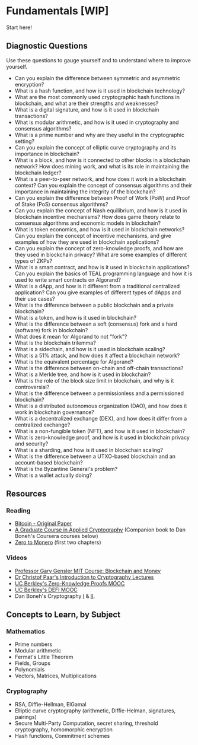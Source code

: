 # Fundamentals [WIP]

Start here!

## Diagnostic Questions

Use these questions to gauge yourself and to understand where to improve yourself.

- Can you explain the difference between symmetric and asymmetric encryption? 
- What is a hash function, and how is it used in blockchain technology?
- What are the most commonly used cryptographic hash functions in blockchain, and what are their strengths and weaknesses?
- What is a digital signature, and how is it used in blockchain transactions?
- What is modular arithmetic, and how is it used in cryptography and consensus algorithms? 
- What is a prime number and why are they useful in the cryptographic setting?
- Can you explain the concept of elliptic curve cryptography and its importance in blockchain?
- What is a block, and how is it connected to other blocks in a blockchain network? How does mining work, and what is its role in maintaining the blockchain ledger?
- What is a peer-to-peer network, and how does it work in a blockchain context? Can you explain the concept of consensus algorithms and their importance in maintaining the integrity of the blockchain?
- Can you explain the difference between Proof of Work (PoW) and Proof of Stake (PoS) consensus algorithms?
- Can you explain the concept of Nash equilibrium, and how is it used in blockchain incentive mechanisms? How does game theory relate to consensus algorithms and economic models in blockchain?
- What is token economics, and how is it used in blockchain networks? Can you explain the concept of incentive mechanisms, and give examples of how they are used in blockchain applications?
- Can you explain the concept of zero-knowledge proofs, and how are they used in blockchain privacy? What are some examples of different types of ZKPs?
- What is a smart contract, and how is it used in blockchain applications? Can you explain the basics of TEAL programming language and how it is used to write smart contracts on Algorand?
- What is a dApp, and how is it different from a traditional centralized application? Can you give examples of different types of dApps and their use cases?
- What is the difference between a public blockchain and a private blockchain?
- What is a token, and how is it used in blockchain?
- What is the difference between a soft (consensus) fork and a hard (software) fork in blockchain? 
- What does it mean for Algorand to not "fork"?
- What is the blockchain trilemma?
- What is a sidechain, and how is it used in blockchain scaling?
- What is a 51% attack, and how does it affect a blockchain network?
- What is the equivalent percentage for Algorand?
- What is the difference between on-chain and off-chain transactions?
- What is a Merkle tree, and how is it used in blockchain?
- What is the role of the block size limit in blockchain, and why is it controversial?
- What is the difference between a permissionless and a permissioned blockchain?
- What is a distributed autonomous organization (DAO), and how does it work in blockchain governance?
- What is a decentralized exchange (DEX), and how does it differ from a centralized exchange?
- What is a non-fungible token (NFT), and how is it used in blockchain?
- What is zero-knowledge proof, and how is it used in blockchain privacy and security?
- What is a sharding, and how is it used in blockchain scaling?
- What is the difference between a UTXO-based blockchain and an account-based blockchain?
- What is the Byzantine General's problem?
- What is a wallet actually doing?


## Resources

### Reading
- [Bitcoin - Original Paper](https://bitcoin.org/en/bitcoin-paper)
- [A Graduate Course in Applied Cryptography](https://toc.cryptobook.us/) (Companion book to Dan Boneh's Coursera courses below)
- [Zero to Monero](https://web.getmonero.org/library/Zero-to-Monero-2-0-0.pdf) (first two chapters)

### Videos
- [Professor Gary Gensler MIT Course: Blockchain and Money](https://www.youtube.com/watch?v=EH6vE97qIP4&list=PLUl4u3cNGP63UUkfL0onkxF6MYgVa04Fn)
- [Dr Christof Paar's Introduction to Cryptography Lectures](https://www.youtube.com/playlist?list=PL2jrku-ebl3H50FiEPr4erSJiJHURM9BX)
- [UC Berkley's Zero-Knowledge Proofs MOOC](https://www.youtube.com/@blockchain-web3moocs635/playlists?view=50&sort=dd&shelf_id=3)
- [UC Berkley's DEFI MOOC](https://www.youtube.com/@blockchain-web3moocs635/playlists?view=50&sort=dd&shelf_id=4)
- Dan Boneh's Cryptography [I](https://www.coursera.org/learn/crypto) & [II](https://www.coursera.org/learn/crypto2).


## Concepts to Learn, by Subject

### Mathematics
- Prime numbers
- Modular arithmetic
- Fermat's Little Theorem
- Fields, Groups
- Polynomials
- Vectors, Matrices, Multiplications

### Cryptography
- RSA, Diffie-Hellman, ElGamal
- Elliptic curve cryptography (arithmetic, Diffie-Helman, signatures, pairings)
- Secure Multi-Party Computation, secret sharing, threshold cryptography, homomorphic encryption
- Hash functions, Commitment schemes

